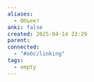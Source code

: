 ```yaml
---
aliases:
  - Объект
anki: false
created: 2025-04-14 22:29
parent: 
connected:
  - "#обс/linking"
tags:
  - empty
---
```

